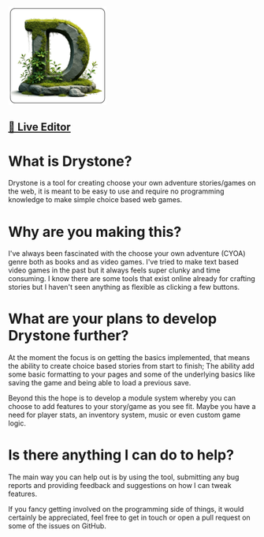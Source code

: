 ![Drystone](https://github.com/tfreeborough/drystone/blob/master/editor/public/icon.png?raw=true)

 [🔗 Live Editor](https://editor.drystone.studio)
 ---
# What is Drystone?
Drystone is a tool for creating choose your own adventure stories/games on the web, it is meant to be easy to use and require
no programming knowledge to make simple choice based web games.

# Why are you making this?
I've always been fascinated with the choose your own adventure (CYOA) genre both as books and as video games. I've tried to make
text based video games in the past but it always feels super clunky and time consuming. I know there are some tools that exist
online already for crafting stories but I haven't seen anything as flexible as clicking a few buttons.

# What are your plans to develop Drystone further?
At the moment the focus is on getting the basics implemented, that means the ability to create choice based stories from 
start to finish; The ability add some basic formatting to your pages and some of the underlying basics like saving the game
and being able to load a previous save.

Beyond this the hope is to develop a module system whereby you can choose to add features to your story/game as you see fit.
Maybe you have a need for player stats, an inventory system, music or even custom game logic.

# Is there anything I can do to help?
The main way you can help out is by using the tool, submitting any bug reports and providing feedback and suggestions on how
I can tweak features.

If you fancy getting involved on the programming side of things, it would certainly be appreciated, feel free to get in touch
or open a pull request on some of the issues on GitHub.
